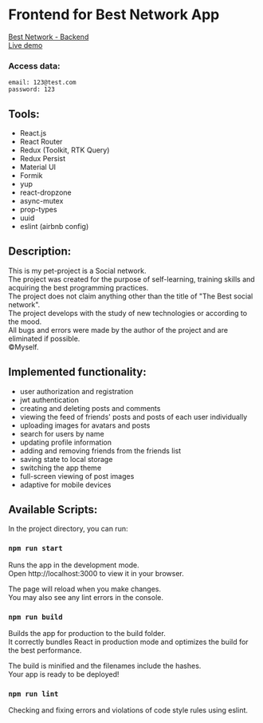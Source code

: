 # Frontend for Best Network App
[Best Network - Backend](https://github.com/andy-webCraft/bestNetwork-backend) \
[Live demo](https://best-network.onrender.com)

### Access data:
```
email: 123@test.com
password: 123
```

## Tools:
- React.js
- React Router
- Redux (Toolkit, RTK Query)
- Redux Persist
- Material UI
- Formik
- yup
- react-dropzone
- async-mutex
- prop-types
- uuid
- eslint (airbnb config)


## Description:
This is my pet-project is a Social network. \
The project was created for the purpose of self-learning, training skills and acquiring the best programming practices. \
The project does not claim anything other than the title of "The Best social network". \
The project develops with the study of new technologies or according to the mood. \
All bugs and errors were made by the author of the project and are eliminated if possible. \
©Myself.

## Implemented functionality:
- user authorization and registration
- jwt authentication
- creating and deleting posts and comments
- viewing the feed of friends' posts and posts of each user individually
- uploading images for avatars and posts
- search for users by name
- updating profile information
- adding and removing friends from the friends list
- saving state to local storage
- switching the app theme
- full-screen viewing of post images
- adaptive for mobile devices

## Available Scripts:
In the project directory, you can run:

### `npm run start`
Runs the app in the development mode. \
Open http://localhost:3000 to view it in your browser.

The page will reload when you make changes. \
You may also see any lint errors in the console.

### `npm run build`
Builds the app for production to the build folder. \
It correctly bundles React in production mode and optimizes the build for the best performance.

The build is minified and the filenames include the hashes. \
Your app is ready to be deployed!

### `npm run lint`
Сhecking and fixing errors and violations of code style rules using eslint. 
